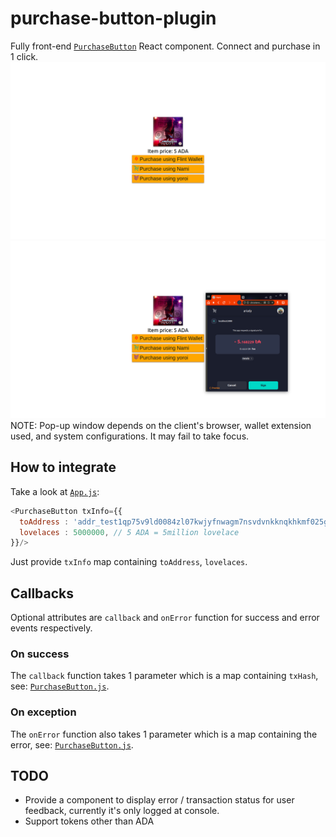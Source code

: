 # purchase-button-plugin
Fully front-end [`PurchaseButton`](src/component/PurchaseButton.js) React component. Connect and purchase in 1 click.
<img src="screenshots/0_HomePage0.png">
<img src="screenshots/3_SignTx.png">
NOTE: Pop-up window depends on the client's browser, wallet extension used, and system configurations. It may fail to take focus.

## How to integrate
Take a look at [`App.js`](src/App.js#L21):
```js
<PurchaseButton txInfo={{
  toAddress : 'addr_test1qp75v9ld0084zl07kwjyfnwagm7nsvdvnkknqkhkmf025gq6rx4eret2xzeatlfajkeq7u2fxl55drpd96xeaxzns85sfxah9j',
  lovelaces : 5000000, // 5 ADA = 5million lovelace
}}/>
```
Just provide `txInfo` map containing `toAddress`, `lovelaces`.

## Callbacks
Optional attributes are `callback` and `onError` function for success and error events respectively.

### On success
The `callback` function takes 1 parameter which is a map containing `txHash`, see: [`PurchaseButton.js`](src/component/PurchaseButton.js#L109).

### On exception
The `onError` function also takes 1 parameter which is a map containing the error, see: [`PurchaseButton.js`](src/component/PurchaseButton.js#L118).

## TODO
- Provide a component to display error / transaction status for user feedback, currently it's only logged at console.
- Support tokens other than ADA
